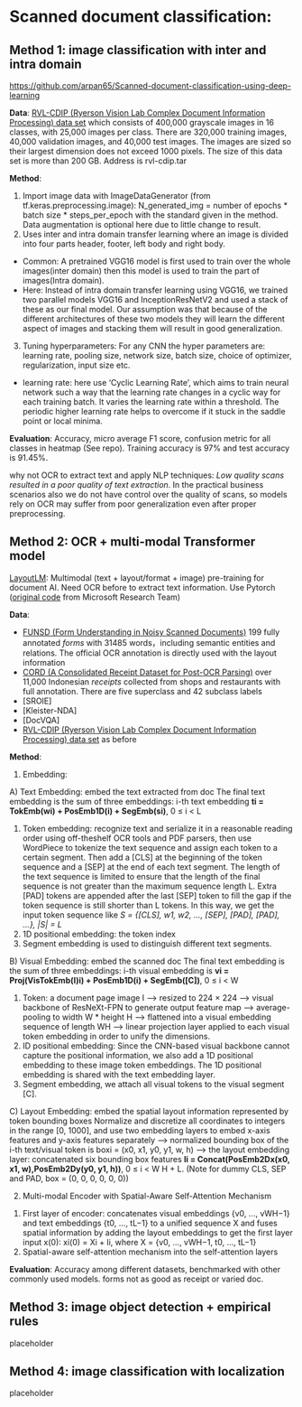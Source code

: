 # Scanned document classification: 

## Method 1: image classification with inter and intra domain 
https://github.com/arpan65/Scanned-document-classification-using-deep-learning

**Data**: [RVL-CDIP (Ryerson Vision Lab Complex Document Information Processing) data set](https://www.cs.cmu.edu/~aharley/rvl-cdip/) which consists of 400,000 grayscale images in 16 classes, with 25,000 images per class. There are 320,000 training images, 40,000 validation images, and 40,000 test images. The images are sized so their largest dimension does not exceed 1000 pixels. The size of this data set is more than 200 GB. Address is rvl-cdip.tar

**Method**:
1. Import image data with ImageDataGenerator (from tf.keras.preprocessing.image): N_generated_img = number of epochs * batch size * steps_per_epoch with the standard given in the method. Data augmentation is optional here due to little change to result.
2. Uses inter and intra domain transfer learning where an image is divided into four parts header, footer, left body and right body. 
  + Common: A pretrained VGG16 model is first used to train over the whole images(inter domain) then this model is used to train the part of images(Intra domain).
  + Here: Instead of intra domain transfer learning using VGG16, we trained two parallel models VGG16 and InceptionResNetV2 and used a stack of these as our final model. Our assumption was that because of the different architectures of these two models they will learn the different aspect of images and stacking them will result in good generalization.
3. Tuning hyperparameters: For any CNN the hyper parameters are: learning rate, pooling size, network size, batch size, choice of optimizer, regularization, input size etc.
  + learning rate: here use  ‘Cyclic Learning Rate’, which aims to train neural network such a way that the learning rate changes in a cyclic way for each training batch. It varies the learning rate within a threshold. The periodic higher learning rate helps to overcome if it stuck in the saddle point or local minima.

**Evaluation**: Accuracy, micro average F1 score, confusion metric for all classes in heatmap (See repo). Training accuracy is 97% and test accuracy is 91.45%.

why not OCR to extract text and apply NLP techniques: _Low quality scans resulted in a poor quality of text extraction_. In the practical business scenarios also we do not have control over the quality of scans, so models rely on OCR may suffer from poor generalization even after proper preprocessing.





## Method 2: OCR + multi-modal Transformer model 

[LayoutLM](https://arxiv.org/pdf/2012.14740v1.pdf): Multimodal (text + layout/format + image) pre-training for document AI. Need OCR before to extract text information. Use Pytorch ([original code](https://github.com/microsoft/unilm/tree/master/layoutlm) from Microsoft Research Team)

**Data**: 
+ [FUNSD (Form Understanding in Noisy Scanned Documents)](https://guillaumejaume.github.io/FUNSD/download/) 199 fully annotated _forms_ with 31485 words，including semantic entities and relations. The official OCR annotation is directly used with the layout information
+ [CORD (A Consolidated Receipt Dataset for Post-OCR Parsing)](https://github.com/clovaai/cord) over 11,000 Indonesian _receipts_ collected from shops and restaurants with full annotation. There are five superclass and 42 subclass labels
+ [SROIE]
+ [Kleister-NDA]
+ [DocVQA]
+ [RVL-CDIP (Ryerson Vision Lab Complex Document Information Processing) data set](https://www.cs.cmu.edu/~aharley/rvl-cdip/) as before

**Method**:
1. Embedding:

A) Text Embedding: embed the text extracted from doc
The final text embedding is the sum of three embeddings: i-th text embedding **ti = TokEmb(wi) + PosEmb1D(i) + SegEmb(si)**, 0 ≤ i < L
1) Token embedding: recognize text and serialize it in a reasonable reading order using off-theshelf OCR tools and PDF parsers, then use WordPiece to tokenize the text sequence and assign each token to a certain segment. Then add a [CLS] at the beginning of the token sequence and a [SEP] at the end of each text segment. The length of the text sequence is limited to ensure that the length of the final sequence is not greater than the maximum sequence length L. Extra [PAD] tokens are appended after the last [SEP] token to fill the gap if the token sequence is still shorter than L tokens. In this way, we get the input token sequence like _S = {[CLS], w1, w2, ..., [SEP], [PAD], [PAD], ...}, |S| = L_
2) 1D positional embedding: the token index
3) Segment embedding is used to distinguish different text segments. 

B) Visual Embedding: embed the scanned doc
The final text embedding is the sum of three embeddings: i-th visual embedding is **vi = Proj(VisTokEmb(I)i) + PosEmb1D(i) + SegEmb([C])**, 0 ≤ i < W
1) Token: a document page image I --> resized to 224 × 224 --> visual backbone of ResNeXt-FPN to generate output feature map --> average-pooling to width W * height H --> flattened into a visual embedding sequence of length WH --> linear projection layer applied to each visual token embedding in order to unify the dimensions. 
2) ID positional embedding: Since the CNN-based visual backbone cannot capture the positional information, we also add a 1D positional embedding to these image token embeddings. The 1D positional embedding is shared with the text embedding layer. 
3) Segment embedding, we attach all visual tokens to the visual segment [C]. 

C) Layout Embedding: embed the spatial layout information represented by token bounding boxes
Normalize and discretize all coordinates to integers in the range [0, 1000], and use two embedding layers to embed x-axis features and y-axis features separately --> normalized bounding box of the i-th text/visual token is boxi = (x0, x1, y0, y1, w, h) --> the layout embedding layer: concatenated six bounding box features **li = Concat(PosEmb2Dx(x0, x1, w),PosEmb2Dy(y0, y1, h))**, 0 ≤ i < W H + L.
(Note for dummy CLS, SEP and PAD, box = (0, 0, 0, 0, 0, 0))

2. Multi-modal Encoder with Spatial-Aware Self-Attention Mechanism
1) First layer of encoder: concatenates visual embeddings {v0, ..., vWH−1} and text embeddings {t0, ..., tL−1} to a unified sequence X and fuses spatial information by adding the layout embeddings to get the first layer input x(0): xi(0) = Xi + li, where X = {v0, ..., vWH−1, t0, ..., tL−1}
2) Spatial-aware self-attention mechanism into the self-attention layers


**Evaluation**: 
Accuracy among different datasets, benchmarked with other commonly used models. forms not as good as receipt or varied doc.

## Method 3: image object detection + empirical rules
placeholder

## Method 4: image classification with localization
placeholder

